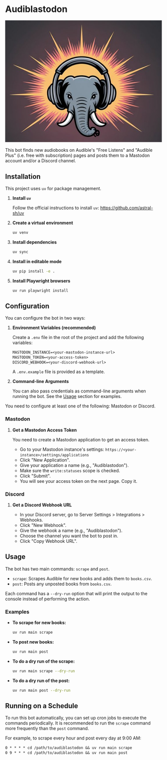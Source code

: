 # Audiblastodon

![audiblastodon](audiblastodon.jpg)

This bot finds new audiobooks on Audible's "Free Listens" and "Audible Plus" (i.e. free with subscription) pages and posts them to a Mastodon account and/or a Discord channel.

## Installation

This project uses `uv` for package management.

1.  **Install `uv`**

    Follow the official instructions to install `uv`: https://github.com/astral-sh/uv

2.  **Create a virtual environment**

    ```bash
    uv venv
    ```

3.  **Install dependencies**

    ```bash
    uv sync
    ```

4.  **Install in editable mode**

    ```bash
    uv pip install -e .
    ```

5.  **Install Playwright browsers**

    ```bash
    uv run playwright install
    ```
    
## Configuration

You can configure the bot in two ways:

1.  **Environment Variables (recommended)**

    Create a `.env` file in the root of the project and add the following variables:

    ```
    MASTODON_INSTANCE=<your-mastodon-instance-url>
    MASTODON_TOKEN=<your-access-token>
    DISCORD_WEBHOOK=<your-discord-webhook-url>
    ```

    A `.env.example` file is provided as a template.

2.  **Command-line Arguments**

    You can also pass credentials as command-line arguments when running the bot. See the [Usage](#usage) section for examples.

You need to configure at least one of the following: Mastodon or Discord.

### Mastodon

1.  **Get a Mastodon Access Token**

    You need to create a Mastodon application to get an access token.
    
    - Go to your Mastodon instance's settings: `https://<your-instance>/settings/applications`
    - Click "New Application".
    - Give your application a name (e.g., "Audiblastodon").
    - Make sure the `write:statuses` scope is checked.
    - Click "Submit".
    - You will see your access token on the next page. Copy it.

### Discord

1.  **Get a Discord Webhook URL**

    - In your Discord server, go to Server Settings > Integrations > Webhooks.
    - Click "New Webhook".
    - Give the webhook a name (e.g., "Audiblastodon").
    - Choose the channel you want the bot to post in.
    - Click "Copy Webhook URL".

## Usage

The bot has two main commands: `scrape` and `post`.

*   `scrape`: Scrapes Audible for new books and adds them to `books.csv`.
*   `post`: Posts any unposted books from `books.csv`.

Each command has a `--dry-run` option that will print the output to the console instead of performing the action.

### Examples

*   **To scrape for new books:**
    ```bash
    uv run main scrape
    ```

*   **To post new books:**
    ```bash
    uv run main post
    ```

*   **To do a dry run of the scrape:**
    ```bash
    uv run main scrape --dry-run
    ```

*   **To do a dry run of the post:**
    ```bash
    uv run main post --dry-run
    ```

## Running on a Schedule

To run this bot automatically, you can set up cron jobs to execute the commands periodically. It is recommended to run the `scrape` command more frequently than the `post` command.

For example, to scrape every hour and post every day at 9:00 AM:

```
0 * * * * cd /path/to/audiblastodon && uv run main scrape
0 9 * * * cd /path/to/audiblastodon && uv run main post
```

